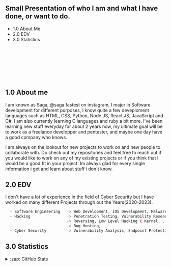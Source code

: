
## Small Presentation of who I am and what I have done, or want to do.
- 1.0  About Me
- 2.0  EDV
- 3.0  Statistics

<br><br><br><br><br><br>


## 1.0 About me
I am  known as Saga, @saga.fastest on instagram, I major in Software development for different purposes, I know quite a few deveploment languages such as HTML, CSS, Python, Node.JS, React.JS, JavaScript and C#, I am also currently learning C languages and ruby a bit more. I've been learning new stuff everyday for about 2 years now, my ultimate goal will be to work as a freelance developper and pentester, and maybe one day have a good company who knows.

I am always on the lookout for new projects to work on and new people to collaborate with. Do check out my repositories and feel free to reach out if you would like to work on any of my existing projects or if you think that I would be a good fit in your project. Im always glad for every single information i get and learn about stuff i don't know.

## 2.0 EDV
I don't have a lot of experience in the field of Cyber Security but I have worked on many 
different Projects through out the Years(2020-2023).

```bash
  - Software Engineering   -> Web Development, iOS Development, Malware Development, MacOS Development
  - Hacking                -> Penetration Testing, Vulnerability Research, Info Gathering
                           -> Reversing, Low Level Hacking ( Kernel, ...)
                           -> Bug Hunting,
  - Cyber Security         -> Vulnerability Analysis, Endpoint Protection, Network Security
```

## 3.0 Statistics
<details>
  <summary>:zap: GitHub Stats</summary>
<img align="center" src="https://github-readme-stats.vercel.app/api?username=SagaLove&show_icons=true&include_all_commits=true&show_icons=true&title_color=fff&icon_color=f0f0f0&text_color=f0f0f0&bg_color=151b22&hide_border=true" alt="Statistics." />
  <img align="center" src="https://github-readme-stats.vercel.app/api/top-langs/?username=SagaLove&show_icons=true&show_icons=true&title_color=&icon_color=f0f0f0&text_color=f0f0f0&bg_color=151b22&hide_border=true" alt="Statistics." />
</details>

